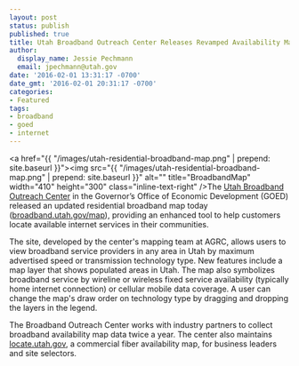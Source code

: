 ```yaml
---
layout: post
status: publish
published: true
title: Utah Broadband Outreach Center Releases Revamped Availability Map
author:
  display_name: Jessie Pechmann
  email: jpechmann@utah.gov
date: '2016-02-01 13:31:17 -0700'
date_gmt: '2016-02-01 20:31:17 -0700'
categories:
- Featured
tags:
- broadband
- goed
- internet
---
```


<a href="{{ "/images/utah-residential-broadband-map.png" | prepend: site.baseurl }}"><img src="{{ "/images/utah-residential-broadband-map.png" | prepend: site.baseurl }}" alt="" title="BroadbandMap" width="410" height="300" class="inline-text-right" />The <a href="http://broadband.utah.gov/">Utah Broadband Outreach Center</a> in the Governor’s Office of Economic Development (GOED) released an updated residential broadband map today (<a href="http://broadband.utah.gov/map/">broadband.utah.gov/map</a>), providing an enhanced tool to help customers locate available internet services in their communities.

The site, developed by the center's mapping team at AGRC, allows users to view broadband service providers in any area in Utah by maximum advertised speed or transmission technology type. New features include a map layer that shows populated areas in Utah. The map also symbolizes broadband service by wireline or wireless fixed service availability (typically home internet connection) or cellular mobile data coverage. A user can change the map's draw order on technology type by dragging and dropping the layers in the legend.

The Broadband Outreach Center works with industry partners to collect broadband availability map data twice a year. The center also maintains <a href="http://locate.utah.gov/">locate.utah.gov</a>, a commercial fiber availability map, for business leaders and site selectors.
 